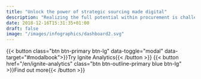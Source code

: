 ```yaml
---
title: "Unlock the power of strategic sourcing made digital"
description: "Realizing the full potential within procurement is challenging. With Ignite it has never been easier – let us help you simplify everyday life and improve profitability!"
date: 2018-12-16T15:31:35+01:00
draft: false
image: "/images/infographics/dashboard2.svg"
---
```


{{< button class="btn btn-primary btn-lg" data-toggle="modal" data-target="#modalbook">}}Try Ignite Analytics{{< /button >}}
{{< button href="/en/ignite-analytics" class="btn btn-outline-primary blue btn-lg" >}}Find out more{{< /button >}}

